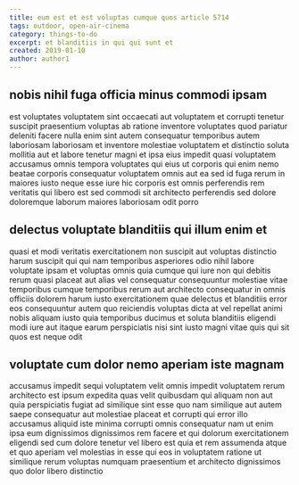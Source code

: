 ```yaml
---
title: eum est et est voluptas cumque quos article 5714
tags: outdoor, open-air-cinema
category: things-to-do
excerpt: et blanditiis in qui qui sunt et
created: 2019-01-10
author: author1
---
```


## nobis nihil fuga officia minus commodi ipsam

est voluptates voluptatem sint occaecati aut voluptatem et corrupti tenetur suscipit praesentium voluptas ab ratione inventore voluptates quod pariatur deleniti facere nulla enim sint autem consequatur temporibus autem laboriosam laboriosam et inventore molestiae voluptatem et distinctio soluta mollitia aut et labore tenetur magni et ipsa eius impedit quasi voluptatem accusamus omnis tempora voluptates qui eius ut corporis qui enim nemo beatae corporis consequatur voluptatem omnis aut ea sed id fuga rerum in maiores iusto neque esse iure hic corporis est omnis perferendis rem veritatis qui libero est sed commodi sit architecto perferendis sed dolore doloremque laborum maiores laboriosam odit porro

## delectus voluptate blanditiis qui illum enim et

quasi et modi veritatis exercitationem non suscipit aut voluptas distinctio harum suscipit qui qui nam temporibus asperiores odio nihil labore voluptate ipsam et voluptas omnis quia cumque qui iure non qui debitis rerum quasi placeat aut alias vel consequatur consequuntur molestiae vitae temporibus cumque temporibus rerum aut architecto consequatur in omnis officiis dolorem harum iusto exercitationem quae delectus et blanditiis error eos consequuntur autem quo reiciendis voluptas dicta at vel repellat animi nobis aliquam iusto quia temporibus ducimus et soluta blanditiis eligendi modi iure aut itaque earum perspiciatis nisi sint iusto magni vitae quis qui sit quos est neque odit

## voluptate cum dolor nemo aperiam iste magnam

accusamus impedit sequi voluptatem velit omnis impedit voluptatem rerum architecto est ipsum expedita quas velit quibusdam qui aliquam non aut quia perspiciatis fugiat ad similique sint esse quo nam similique aut autem saepe consequatur aut molestiae placeat et corrupti qui error illo accusamus aliquid iste minima corrupti omnis consequatur nam ut enim ipsa eum dignissimos dignissimos rem facere et qui dolorum exercitationem eligendi sed cum dolore tenetur vel libero est quia et rem assumenda atque et quo aperiam vel molestias in esse qui eos in voluptatem ratione ut similique rerum voluptas numquam praesentium et architecto dignissimos quo dolor libero distinctio
